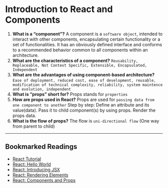 # Introduction to React and Components

1. **What is a “component”?**
  A component is a `software object`, intended to interact with other components, encapsulating certain functionality or a set of functionalities. It has an obviously defined interface and conforms to a recommended behavior common to all components within an architecture.
2. **What are the characteristics of a component?**
  `Reusability, Replaceable, Not Context Specific, Extensible, Encapsulated, Independent`
3. **What are the advantages of using component-based architecture?**
  `Ease of deployment, reduced cost, ease of development, reusable, modification of technical complexity, reliability, system maintence and evolution, independent`
4. **What is “props” short for?**
  Props stands for `properties`
5. **How are props used in React?**
  Props are used for `passing data from one component to another`
  Step by step: Define an attribute and its value(data). Pass it to child component(s) by using props. Render the props data.
6. **What is the flow of props?**
  The flow is `uni-directional flow` (One way from parent to child)

***

## Bookmarked Readings

* [React Tutorial](https://reactjs.org/tutorial/tutorial.html)
* [React: Hello World](https://reactjs.org/docs/hello-world.html)
* [React: Introducing JSX](https://reactjs.org/docs/introducing-jsx.html)
* [React: Rendering Elements](https://reactjs.org/docs/rendering-elements.html)
* [React: Components and Props](https://reactjs.org/docs/components-and-props.html)
